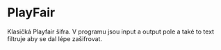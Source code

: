 # PlayFair

Klasičká Playfair šifra. V programu jsou input a output pole a také to text filtruje aby se dal lépe zašifrovat.


